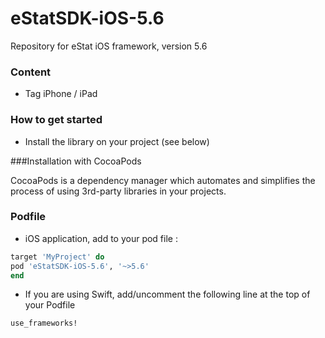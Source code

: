 # eStatSDK-iOS-5.6
Repository for eStat iOS framework, version 5.6

### Content
* Tag iPhone / iPad

### How to get started
- Install the library on your project (see below)

###Installation with CocoaPods

CocoaPods is a dependency manager which automates and simplifies the process of using 3rd-party libraries in your projects.

### Podfile

- iOS application, add to your pod file : 

```ruby
target 'MyProject' do
pod 'eStatSDK-iOS-5.6', '~>5.6'
end
```

- If you are using Swift, add/uncomment the following line at the top of your Podfile

```ruby
use_frameworks!
```
 
